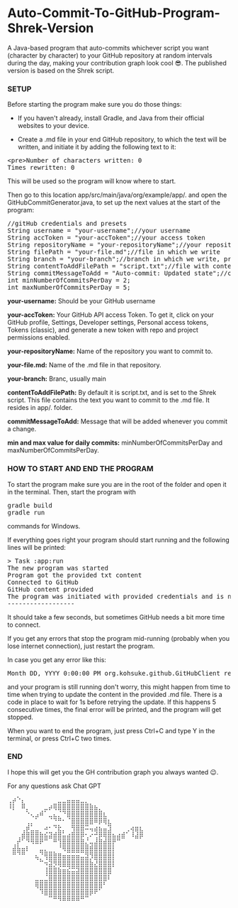# Auto-Commit-To-GitHub-Program-Shrek-Version
A Java-based program that auto-commits whichever script you want (character by character) to your GitHub repository at random intervals during the day, making your contribution graph look cool 😎. The published version is based on the Shrek script.
<h3>SETUP</h3>
Before starting the program make sure you do those things:

- If you haven't already, install Gradle, and Java from their official websites to your device.

- Create a .md file in your end GitHub repository, to which the text will be written, and initiate it by adding the following text to it:
<pre>&lt;pre&gt;Number of characters written: 0
Times rewritten: 0</pre>
This will be used so the program will know where to start.

Then go to this location app/src/main/java/org/example/app/. and open the GitHubCommitGenerator.java, to set up the next values at the start of the program:
<pre>//gitHub credentials and presets
String username = "your-username";//your username
String accToken = "your-accToken";//your access token
String repositoryName = "your-repositoryName";//your repository name
String filePath = "your-file.md";//file in which we write
String branch = "your-branch";//branch in which we write, prob. main
String contentToAddFilePath = "script.txt";//file with content to add, def. script.txt
String commitMessageToAdd = "Auto-commit: Updated state";//commit message
int minNumberOfCommitsPerDay = 2;
int maxNumberOfCommitsPerDay = 5;</pre>
<b>your-username:</b> Should be your GitHub username

<b>your-accToken:</b> Your GitHub API access Token. To get it, click on your GitHub profile, Settings, Developer settings, Personal access tokens, Tokens (classic), and generate a new token with repo and project permissions enabled.

<b>your-repositoryName:</b> Name of the repository you want to commit to.

<b>your-file.md:</b> Name of the .md file in that repository.

<b>your-branch:</b> Branc, usually main

<b>contentToAddFilePath:</b> By default it is script.txt, and is set to the Shrek script. This file contains the text you want to commit to the .md file. It resides in app/. folder.

<b>commitMessageToAdd:</b> Message that will be added whenever you commit a change.

<b>min and max value for daily commits:</b> minNumberOfCommitsPerDay and maxNumberOfCommitsPerDay.

<h3>HOW TO START AND END THE PROGRAM</h3>
To start the program make sure you are in the root of the folder and open it in the terminal. Then, start the program with <pre>gradle build
gradle run</pre> commands for Windows.

If everything goes right your program should start running and the following lines will be printed:
<pre>> Task :app:run
The new program was started
Program got the provided txt content
Connected to GitHub
GitHub content provided
The program was initiated with provided credentials and is now running
------------------</pre>
It should take a few seconds, but sometimes GitHub needs a bit more time to connect.

If you get any errors that stop the program mid-running (probably when you lose internet connection), just restart the program.

In case you get any error like this:
<pre>Month DD, YYYY 0:00:00 PM org.kohsuke.github.GitHubClient retryConnectionError</pre>
and your program is still running don't worry, this might happen from time to time when trying to update the content in the provided .md file. There is a code in place to wait for 1s before retrying the update. If this happens 5 consecutive times, the final error will be printed, and the program will get stopped.

When you want to end the program, just press Ctrl+C and type Y in the terminal, or press Ctrl+C two times.

<h3>END</h3>
I hope this will get you the GH contribution graph you always wanted 😉.

For any questions ask Chat GPT

<pre>⢀⡴⠑⡄⠀⠀⠀⠀⠀⠀⠀⣀⣀⣤⣤⣤⣀⡀⠀⠀⠀⠀⠀⠀⠀⠀⠀⠀⠀⠀ 
⠸⡇⠀⠿⡀⠀⠀⠀⣀⡴⢿⣿⣿⣿⣿⣿⣿⣿⣷⣦⡀⠀⠀⠀⠀⠀⠀⠀⠀⠀ 
⠀⠀⠀⠀⠑⢄⣠⠾⠁⣀⣄⡈⠙⣿⣿⣿⣿⣿⣿⣿⣿⣆⠀⠀⠀⠀⠀⠀⠀⠀ 
⠀⠀⠀⠀⢀⡀⠁⠀⠀⠈⠙⠛⠂⠈⣿⣿⣿⣿⣿⠿⡿⢿⣆⠀⠀⠀⠀⠀⠀⠀ 
⠀⠀⠀⢀⡾⣁⣀⠀⠴⠂⠙⣗⡀⠀⢻⣿⣿⠭⢤⣴⣦⣤⣹⠀⠀⠀⢀⢴⣶⣆ 
⠀⠀⢀⣾⣿⣿⣿⣷⣮⣽⣾⣿⣥⣴⣿⣿⡿⢂⠔⢚⡿⢿⣿⣦⣴⣾⠁⠸⣼⡿ 
⠀⢀⡞⠁⠙⠻⠿⠟⠉⠀⠛⢹⣿⣿⣿⣿⣿⣌⢤⣼⣿⣾⣿⡟⠉⠀⠀⠀⠀⠀ 
⠀⣾⣷⣶⠇⠀⠀⣤⣄⣀⡀⠈⠻⣿⣿⣿⣿⣿⣿⣿⣿⣿⣿⡇⠀⠀⠀⠀⠀⠀ 
⠀⠉⠈⠉⠀⠀⢦⡈⢻⣿⣿⣿⣶⣶⣶⣶⣤⣽⡹⣿⣿⣿⣿⡇⠀⠀⠀⠀⠀⠀ 
⠀⠀⠀⠀⠀⠀⠀⠉⠲⣽⡻⢿⣿⣿⣿⣿⣿⣿⣷⣜⣿⣿⣿⡇⠀⠀⠀⠀⠀⠀ 
⠀⠀⠀⠀⠀⠀⠀⠀⢸⣿⣿⣷⣶⣮⣭⣽⣿⣿⣿⣿⣿⣿⣿⠀⠀⠀⠀⠀⠀⠀ 
⠀⠀⠀⠀⠀⠀⣀⣀⣈⣿⣿⣿⣿⣿⣿⣿⣿⣿⣿⣿⣿⣿⠇⠀⠀⠀⠀⠀⠀⠀ 
⠀⠀⠀⠀⠀⠀⢿⣿⣿⣿⣿⣿⣿⣿⣿⣿⣿⣿⣿⣿⣿⠃⠀⠀⠀⠀⠀⠀⠀⠀ 
⠀⠀⠀⠀⠀⠀⠀⠹⣿⣿⣿⣿⣿⣿⣿⣿⣿⣿⡿⠟⠁⠀⠀⠀⠀⠀⠀⠀⠀⠀ 
⠀⠀⠀⠀⠀⠀⠀⠀⠀⠉⠛⠻⠿⠿⠿⠿⠛⠉</pre>

